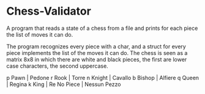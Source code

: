 # Chess-Validator
A program that reads a state of a chess from a file and prints for each piece the list of moves it can do.

The program recognizes every piece with a char, and a struct for every piece implements the list of the moves it can do.
The chess is seen as a matrix 8x8 in which there are white and black pieces, the first are lower case characters, the second uppercase.

p Pawn      | Pedone
r Rook      | Torre
n Knight    | Cavallo
b Bishop    | Alfiere
q Queen     | Regina
k King      | Re
  No Piece  | Nessun Pezzo
